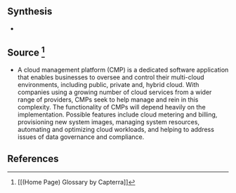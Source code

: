 ## Synthesis
- 
## Source [^1]
- A cloud management platform (CMP) is a dedicated software application that enables businesses to oversee and control their multi-cloud environments, including public, private and, hybrid cloud. With companies using a growing number of cloud services from a wider range of providers, CMPs seek to help manage and rein in this complexity. The functionality of CMPs will depend heavily on the implementation. Possible features include cloud metering and billing, provisioning new system images, managing system resources, automating and optimizing cloud workloads, and helping to address issues of data governance and compliance.
## References

[^1]: [[(Home Page) Glossary by Capterra]]